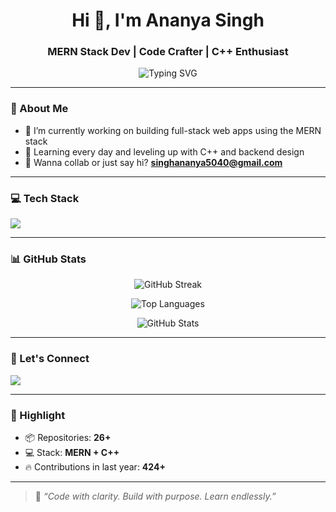 <h1 align="center">Hi 👋, I'm Ananya Singh</h1>
<h3 align="center">MERN Stack Dev | Code Crafter | C++ Enthusiast</h3>

<p align="center">
  <img src="https://readme-typing-svg.herokuapp.com?font=Fira+Code&size=22&pause=1000&center=true&vCenter=true&width=435&lines=MERN+Stack+Developer;Lover+of+Clean+Code+%26+Dark+UIs;Building+cool+projects+1+line+at+a+time" alt="Typing SVG" />
</p>

---

### 🧠 About Me
- 🔭 I’m currently working on building full-stack web apps using the MERN stack  
- 🌱 Learning every day and leveling up with C++ and backend design  
- 💌 Wanna collab or just say hi? **[singhananya5040@gmail.com](mailto:singhananya5040@gmail.com)**  

---

### 💻 Tech Stack
<p align="left">
  <img src="https://skillicons.dev/icons?i=html,css,js,react,nodejs,express,mongodb,cpp,github,git,vscode" />
</p>

---

### 📊 GitHub Stats
<p align="center">
<img src="https://streak-stats.demolab.com/?user=ananyaSingh5040&theme=dark" alt="GitHub Streak" />

</p>

<p align="center">
  <img src="https://github-readme-stats.vercel.app/api/top-langs/?username=ananyaSingh5040&layout=compact&theme=dark&langs_count=8" alt="Top Languages" />
</p>

<p align="center">
  <img src="https://github-readme-stats.vercel.app/api?username=ananyaSingh5040&show_icons=true&theme=dark&hide=prs&count_private=true" alt="GitHub Stats" />
</p>

---

### 🤝 Let's Connect
<p align="left">
  <a href="mailto:singhananya5040@gmail.com"><img src="https://img.shields.io/badge/Email-darkred?style=for-the-badge&logo=gmail&logoColor=white" /></a>
  <!-- Add your socials like LinkedIn, Twitter, etc. here later -->
</p>

---

### 🌟 Highlight
- 📦 Repositories: **26+**
- 💻 Stack: **MERN + C++**
- 🔥 Contributions in last year: **424+**

---

> 🧁 *“Code with clarity. Build with purpose. Learn endlessly.”*


